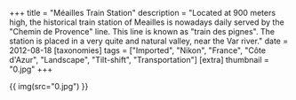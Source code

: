 +++
title = "Méailles Train Station"
description = "Located at 900 meters high, the historical train station of Meailles is nowadays daily served by the \"Chemin de Provence\" line. This line is known as \"train des pignes\". The station is placed in a very quite and natural valley, near the Var river."
date = 2012-08-18
[taxonomies]
tags = ["Imported", "Nikon", "France", "Côte d'Azur", "Landscape", "Tilt-shift", "Transportation"]
[extra]
thumbnail = "0.jpg"
+++

{{ img(src="0.jpg") }}
